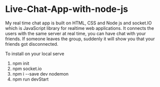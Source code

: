 # Live-Chat-App-with-node-js

 My real time chat app is built on HTML, CSS and Node js and socket.IO which is JavaScript library for realtime web applications.
 It connects the users with the same server at real time, you can have chat with your friends.
 If someone leaves the group, suddenly it will show you that your friends got disconnected.

  To install on your local serve
  1. npm init
  2. npm socket.io
  3. npm i --save dev nodemon
  4. npm run devStart

